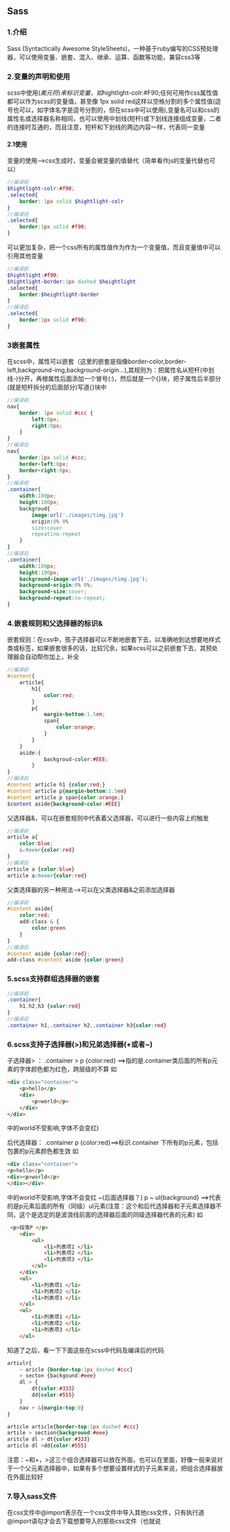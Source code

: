 ## Sass 

### 1.介绍
Sass (Syntactically Awesome StyleSheets)，一种基于ruby编写的CSS预处理器，可以使用变量、嵌套、混入、继承、运算、函数等功能，兼容css3等

### 2.变量的声明和使用
scss中使用$(美元符)来标识变量，如$hightlight-colr:#F90;任何可用作css属性值都可以作为scss的变量值，甚至像 1px solid red这样以空格分割的多个属性值(逗号也可以，如字体名字是逗号分割的，但在scss中可以使用),变量名可以和css的属性名或选择器名称相同，也可以使用中划线(短杆)或下划线连接组成变量，二者的连接时互通的，而且注意，短杆和下划线的两边内容一样，代表同一变量
#### 2.1使用
变量的使用-->css生成时，变量会被变量的值替代（简单看作js的变量代替也可以）
```scss
//编译前
$hightlight-colr:#f90;
.selected{
    border: 1px solid $hightlight-colr
}
//编译后
.selected{
    border:1px solid #f90;
}
```
可以更加复杂，把一个css所有的属性值作为作为一个变量值，而且变量值中可以引用其他变量
```scss
//编译前
$hightlight:#f90;
$hightlight-border:1px dashed $heightlight
.selected{
    border:$heightlight-border
}
//编译后
.selected{
    border:1px solid #f90;
}
```
### 3嵌套属性
在scss中，属性可以嵌套（这里的嵌套是指像border-color,border-left,background-img,background-origin...),其规则为：把属性名从短杆(中划线-)分开，再根属性后面添加一个冒号(:)，然后就是一个{}块，把子属性后半部分(就是短杆拆分的后面部分)写道{}块中
```scss
//编译前
nav{
    border: 1px solid #ccc {
        left:0px;
        right:0px;
    }
}
//编译后
nav{
    border:1px solid #ccc;
    border-left:0px;
    border-right:0px;
}
//编译前
.container{
    width:100px;
    height:100px;
    backgroud{
        image:url('./images/timg.jpg')
        origin:0% 0%
        size:cover
        repeat:no-repeat
    }
}
//编译后
.container{
    width:100px;
    height:100px;
    background-image:url('./images/timg.jpg');
    background-origin:0% 0%;
    background-size:cover;
    background-repeat:no-repeat;
}
```
### 4.嵌套规则和父选择器的标识&
嵌套规则：在css中，孩子选择器可以不断地嵌套下去，以准确地到达想要地样式类或标签，如果嵌套很多的话，比较冗余，如果scss可以之前嵌套下去，其预处理器会自动帮你加上，补全
```scss
//编译前
#content{
    article{
        h1{
            color:red;
        }
        p{
            margin-bottom:1.5em;
            span{
                color:orange;
            }
        }
    }
    aside:{
            backgroud-color:#EEE;
        }
}
//编译后
#content article h1 {color:red;}
#content article p{margin-bottom:1.5em}
#content article p span{color:orange;}
$content aside{background-color:#EEE}
```
父选择器&，可以在嵌套规则中代表着父选择器，可以进行一些内容上的触发
```scss
//编译前
article a{
    color:blue;
    &:hover{color:red}
}
//编译后
article a {color:blue}
article a:hover{color:red}
```
父类选择器的另一种用法-->可以在父类选择器&之前添加选择器
```scss
//编译前
#content aside{
    color:red;
    add-class & {
        color:green
    }
}
//编译后
#content aside {color:red};
add-class #content aside {color:green}
```
### 5.scss支持群组选择器的嵌套
```scss
//编译前
.container{
    h1,h2,h3 {color:red}
}
//编译后
.container h1,.container h2,.container h3{color:red}

```
### 6.scss支持子选择器(>)和兄弟选择器(+或者~)
子选择器> ：
.container > p {color:red} ==>指的是.container类后面的所有p元素的字体颜色都为红色，跨层级的不算
如

```html
<div class="container">
    <p>hello</p>
    <div>
        <p>world</p>
    </div>
</div>
```
中的world不受影响,字体不会变红)

后代选择器：
.container p {color:red}==>标识.container 下所有的p元素，包括包裹的p元素颜色都生效
如

```html
<div class="container">
<p>hello</p>
<div><p>world</p>
</div></div>
```
中的world不受影响,字体不会变红
~(后面选择器？)
p ~ ul{background} ==>代表的是p元素后面的所有（同级）ul元素(注意：这个和后代选择器和子元素选择器不同，这个是选定的是波浪线前面的选择器后面的同级选择器代表的元素)
如

```html
 <p>段落P </p>
    <div>
        <ul>
            <li>列表项1 </li>
            <li>列表项2 </li>
            <li>列表项3 </li>
        </ul>
    </div>
    <ul>
        <li>列表项1 </li>
        <li>列表项2 </li>
        <li>列表项3 </li>
    </ul>
    <ul>
        <li>列表项1 </li>
        <li>列表项2 </li>
        <li>列表项3 </li>
    </ul>
```
知道了之后，看一下下面这些在scss中代码及编译后的代码
```scss
artivlr{
    ~ aricle {border-top:1px dashed #ccc}
    > secton {backgound:#eee}
    dl > {
        dt{color:#333}
        dd{color:#555}
    }
    nav + &{margin-top:0}
}

article article{border-top:1px dashed #ccc}
artile > section{background:#eee}
aritcle dl > dt{color:#333}
article dl >dd{color:#555}
```
注意：~和+，>这三个组合选择器可以放在外面，也可以在里面，好像一般来说对于一个父元素选择器中，如果有多个想要设置样式的子元素来说，把组合选择器放在外面比较好

### 7.导入sass文件
在css文件中@import表示在一个css文件中导入其他css文件，只有执行道@import语句才会去下载想要导入的那些css文件（也就说

